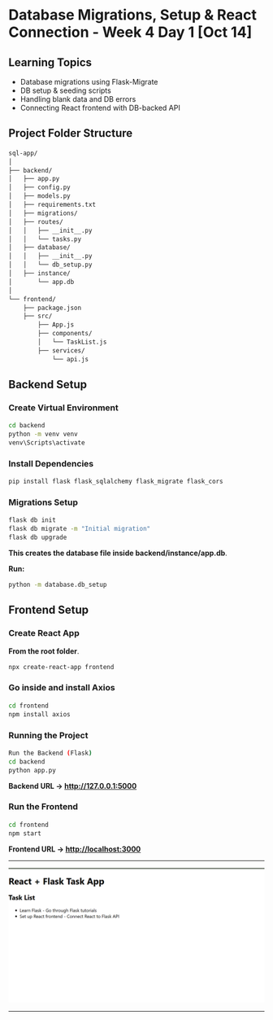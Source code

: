 # Database Migrations, Setup & React Connection - Week 4 Day 1 [Oct 14]

## Learning Topics

- Database migrations using Flask-Migrate
- DB setup & seeding scripts
- Handling blank data and DB errors
- Connecting React frontend with DB-backed API

## Project Folder Structure

```bash
sql-app/
│
├── backend/
│   ├── app.py
│   ├── config.py
│   ├── models.py
│   ├── requirements.txt
│   ├── migrations/
│   ├── routes/
│   │   ├── __init__.py
│   │   └── tasks.py
│   ├── database/
│   │   ├── __init__.py
│   │   └── db_setup.py
│   ├── instance/
│       └── app.db
│
└── frontend/
    ├── package.json
    ├── src/
        ├── App.js
        ├── components/
        │   └── TaskList.js
        ├── services/
            └── api.js
```

## Backend Setup

### Create Virtual Environment

```bash
cd backend
python -m venv venv
venv\Scripts\activate
```

### Install Dependencies

```bash
pip install flask flask_sqlalchemy flask_migrate flask_cors
```

### Migrations Setup

```bash
flask db init
flask db migrate -m "Initial migration"
flask db upgrade
```

**This creates the database file inside backend/instance/app.db**.

**Run:**

```bash
python -m database.db_setup
```

## Frontend Setup

### Create React App

**From the root folder**.

```bash
npx create-react-app frontend
```

### Go inside and install Axios

```bash
cd frontend
npm install axios
```

### Running the Project

```bash
Run the Backend (Flask)
cd backend
python app.py
```

**Backend URL → <http://127.0.0.1:5000>**

### Run the Frontend

```bash
cd frontend
npm start
```

**Frontend URL → <http://localhost:3000>**

---
![screenshot](./Image/img1.PNG)

---
